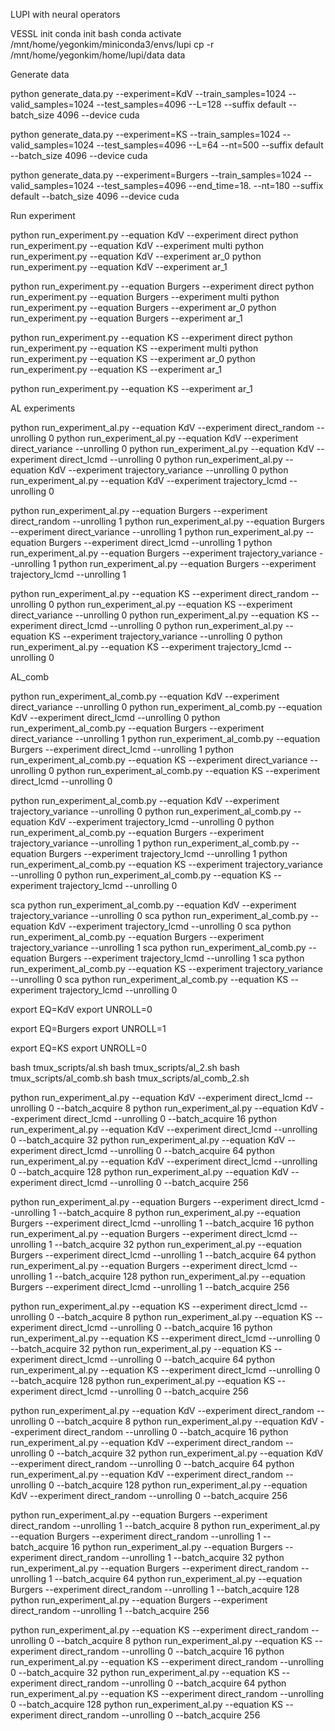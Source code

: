 LUPI with neural operators


VESSL init
conda init bash
conda activate /mnt/home/yegonkim/miniconda3/envs/lupi
cp -r /mnt/home/yegonkim/home/lupi/data data

Generate data

python generate_data.py --experiment=KdV --train_samples=1024 --valid_samples=1024 --test_samples=4096 --L=128 --suffix default --batch_size 4096 --device cuda

python generate_data.py --experiment=KS --train_samples=1024 --valid_samples=1024 --test_samples=4096 --L=64 --nt=500 --suffix default --batch_size 4096 --device cuda

python generate_data.py --experiment=Burgers --train_samples=1024 --valid_samples=1024 --test_samples=4096 --end_time=18. --nt=180 --suffix default --batch_size 4096 --device cuda


Run experiment

python run_experiment.py --equation KdV --experiment direct
python run_experiment.py --equation KdV --experiment multi
python run_experiment.py --equation KdV --experiment ar_0
python run_experiment.py --equation KdV --experiment ar_1

python run_experiment.py --equation Burgers --experiment direct
python run_experiment.py --equation Burgers --experiment multi
python run_experiment.py --equation Burgers --experiment ar_0
python run_experiment.py --equation Burgers --experiment ar_1

python run_experiment.py --equation KS --experiment direct
python run_experiment.py --equation KS --experiment multi
python run_experiment.py --equation KS --experiment ar_0
python run_experiment.py --equation KS --experiment ar_1

python run_experiment.py --equation KS --experiment ar_1

AL experiments

python run_experiment_al.py --equation KdV --experiment direct_random --unrolling 0
python run_experiment_al.py --equation KdV --experiment direct_variance --unrolling 0
python run_experiment_al.py --equation KdV --experiment direct_lcmd --unrolling 0
python run_experiment_al.py --equation KdV --experiment trajectory_variance --unrolling 0
python run_experiment_al.py --equation KdV --experiment trajectory_lcmd --unrolling 0

python run_experiment_al.py --equation Burgers --experiment direct_random --unrolling 1
python run_experiment_al.py --equation Burgers --experiment direct_variance --unrolling 1
python run_experiment_al.py --equation Burgers --experiment direct_lcmd --unrolling 1
python run_experiment_al.py --equation Burgers --experiment trajectory_variance --unrolling 1
python run_experiment_al.py --equation Burgers --experiment trajectory_lcmd --unrolling 1

python run_experiment_al.py --equation KS --experiment direct_random --unrolling 0
python run_experiment_al.py --equation KS --experiment direct_variance --unrolling 0
python run_experiment_al.py --equation KS --experiment direct_lcmd --unrolling 0
python run_experiment_al.py --equation KS --experiment trajectory_variance --unrolling 0
python run_experiment_al.py --equation KS --experiment trajectory_lcmd --unrolling 0

AL_comb

python run_experiment_al_comb.py --equation KdV --experiment direct_variance --unrolling 0
python run_experiment_al_comb.py --equation KdV --experiment direct_lcmd --unrolling 0
python run_experiment_al_comb.py --equation Burgers --experiment direct_variance --unrolling 1
python run_experiment_al_comb.py --equation Burgers --experiment direct_lcmd --unrolling 1
python run_experiment_al_comb.py --equation KS --experiment direct_variance --unrolling 0
python run_experiment_al_comb.py --equation KS --experiment direct_lcmd --unrolling 0

python run_experiment_al_comb.py --equation KdV --experiment trajectory_variance --unrolling 0
python run_experiment_al_comb.py --equation KdV --experiment trajectory_lcmd --unrolling 0
python run_experiment_al_comb.py --equation Burgers --experiment trajectory_variance --unrolling 1
python run_experiment_al_comb.py --equation Burgers --experiment trajectory_lcmd --unrolling 1
python run_experiment_al_comb.py --equation KS --experiment trajectory_variance --unrolling 0
python run_experiment_al_comb.py --equation KS --experiment trajectory_lcmd --unrolling 0

sca python run_experiment_al_comb.py --equation KdV --experiment trajectory_variance --unrolling 0
sca python run_experiment_al_comb.py --equation KdV --experiment trajectory_lcmd --unrolling 0
sca python run_experiment_al_comb.py --equation Burgers --experiment trajectory_variance --unrolling 1
sca python run_experiment_al_comb.py --equation Burgers --experiment trajectory_lcmd --unrolling 1
sca python run_experiment_al_comb.py --equation KS --experiment trajectory_variance --unrolling 0
sca python run_experiment_al_comb.py --equation KS --experiment trajectory_lcmd --unrolling 0

export EQ=KdV
export UNROLL=0

export EQ=Burgers
export UNROLL=1

export EQ=KS
export UNROLL=0

bash tmux_scripts/al.sh
bash tmux_scripts/al_2.sh
bash tmux_scripts/al_comb.sh
bash tmux_scripts/al_comb_2.sh


python run_experiment_al.py --equation KdV --experiment direct_lcmd --unrolling 0 --batch_acquire 8
python run_experiment_al.py --equation KdV --experiment direct_lcmd --unrolling 0 --batch_acquire 16
python run_experiment_al.py --equation KdV --experiment direct_lcmd --unrolling 0 --batch_acquire 32
python run_experiment_al.py --equation KdV --experiment direct_lcmd --unrolling 0 --batch_acquire 64
python run_experiment_al.py --equation KdV --experiment direct_lcmd --unrolling 0 --batch_acquire 128
python run_experiment_al.py --equation KdV --experiment direct_lcmd --unrolling 0 --batch_acquire 256

python run_experiment_al.py --equation Burgers --experiment direct_lcmd --unrolling 1 --batch_acquire 8
python run_experiment_al.py --equation Burgers --experiment direct_lcmd --unrolling 1 --batch_acquire 16
python run_experiment_al.py --equation Burgers --experiment direct_lcmd --unrolling 1 --batch_acquire 32
python run_experiment_al.py --equation Burgers --experiment direct_lcmd --unrolling 1 --batch_acquire 64
python run_experiment_al.py --equation Burgers --experiment direct_lcmd --unrolling 1 --batch_acquire 128
python run_experiment_al.py --equation Burgers --experiment direct_lcmd --unrolling 1 --batch_acquire 256

python run_experiment_al.py --equation KS --experiment direct_lcmd --unrolling 0 --batch_acquire 8
python run_experiment_al.py --equation KS --experiment direct_lcmd --unrolling 0 --batch_acquire 16
python run_experiment_al.py --equation KS --experiment direct_lcmd --unrolling 0 --batch_acquire 32
python run_experiment_al.py --equation KS --experiment direct_lcmd --unrolling 0 --batch_acquire 64
python run_experiment_al.py --equation KS --experiment direct_lcmd --unrolling 0 --batch_acquire 128
python run_experiment_al.py --equation KS --experiment direct_lcmd --unrolling 0 --batch_acquire 256



python run_experiment_al.py --equation KdV --experiment direct_random --unrolling 0 --batch_acquire 8
python run_experiment_al.py --equation KdV --experiment direct_random --unrolling 0 --batch_acquire 16
python run_experiment_al.py --equation KdV --experiment direct_random --unrolling 0 --batch_acquire 32
python run_experiment_al.py --equation KdV --experiment direct_random --unrolling 0 --batch_acquire 64
python run_experiment_al.py --equation KdV --experiment direct_random --unrolling 0 --batch_acquire 128
python run_experiment_al.py --equation KdV --experiment direct_random --unrolling 0 --batch_acquire 256

python run_experiment_al.py --equation Burgers --experiment direct_random --unrolling 1 --batch_acquire 8
python run_experiment_al.py --equation Burgers --experiment direct_random --unrolling 1 --batch_acquire 16
python run_experiment_al.py --equation Burgers --experiment direct_random --unrolling 1 --batch_acquire 32
python run_experiment_al.py --equation Burgers --experiment direct_random --unrolling 1 --batch_acquire 64
python run_experiment_al.py --equation Burgers --experiment direct_random --unrolling 1 --batch_acquire 128
python run_experiment_al.py --equation Burgers --experiment direct_random --unrolling 1 --batch_acquire 256

python run_experiment_al.py --equation KS --experiment direct_random --unrolling 0 --batch_acquire 8
python run_experiment_al.py --equation KS --experiment direct_random --unrolling 0 --batch_acquire 16
python run_experiment_al.py --equation KS --experiment direct_random --unrolling 0 --batch_acquire 32
python run_experiment_al.py --equation KS --experiment direct_random --unrolling 0 --batch_acquire 64
python run_experiment_al.py --equation KS --experiment direct_random --unrolling 0 --batch_acquire 128
python run_experiment_al.py --equation KS --experiment direct_random --unrolling 0 --batch_acquire 256

